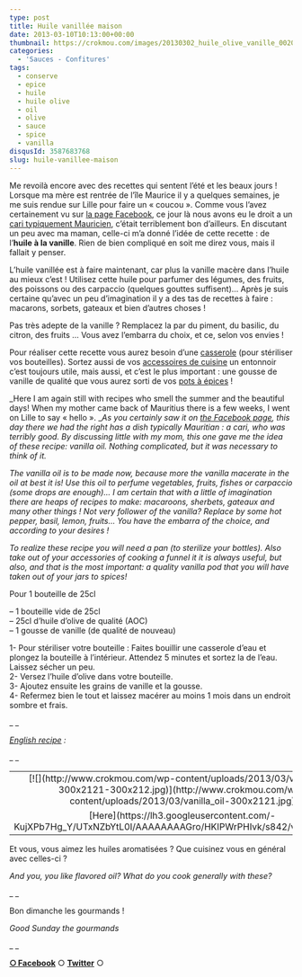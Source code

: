 ```yaml
---
type: post
title: Huile vanillée maison
date: 2013-03-10T10:13:00+00:00
thumbnail: https://crokmou.com/images/20130302_huile_olive_vanille_0020.jpg
categories: 
  - 'Sauces - Confitures'
tags: 
  - conserve
  - epice
  - huile
  - huile olive
  - oil
  - olive
  - sauce
  - spice
  - vanilla
disqusId: 3587683768
slug: huile-vanillee-maison
---
```


Me revoilà encore avec des recettes qui sentent l’été et les beaux jours ! Lorsque ma mère est rentrée de l’île Maurice il y a quelques semaines, je me suis rendue sur Lille pour faire un « coucou ». Comme vous l’avez certainement vu sur [la page Facebook](https://www.facebook.com/pages/CroKMou/148093255259077), ce jour là nous avons eu le droit a un [cari typiquement Mauricien](http://saveursmoriciennes.blogspot.fr/2007/05/cari-poulet-et-crevettes.html), c’était terriblement bon d’ailleurs. En discutant un peu avec ma maman, celle-ci m’a donné l’idée de cette recette : de l’**huile à la vanille**. Rien de bien compliqué en soit me direz vous, mais il fallait y penser.

L’huile vanillée est à faire maintenant, car plus la vanille macère dans l’huile au mieux c’est ! Utilisez cette huile pour parfumer des légumes, des fruits, des poissons ou des carpaccio (quelques gouttes suffisent)… Après je suis certaine qu’avec un peu d’imagination il y a des tas de recettes à faire : macarons, sorbets, gateaux et bien d’autres choses !

Pas très adepte de la vanille ? Remplacez la par du piment, du basilic, du citron, des fruits … Vous avez l’embarra du choix, et ce, selon vos envies !

Pour réaliser cette recette vous aurez besoin d’une [casserole](http://www.rueducommerce.fr/index/casserole%20fonte) (pour stériliser vos bouteilles). Sortez aussi de vos [accessoires de cuisine](http://www.rueducommerce.fr/m/pl/malid:48515350) un entonnoir c’est toujours utile, mais aussi, et c’est le plus important : une gousse de vanille de qualité que vous aurez sorti de vos [pots à épices](http://www.rueducommerce.fr/index/pot%20epice) !

_Here I am again still with recipes who smell the summer and the beautiful days! When my mother came back of Mauritius there is a few weeks, I went on Lille to say « hello ». __As you certainly saw it on [the Facebook page](https://www.facebook.com/pages/CroKMou/148093255259077), this day there we had the right has a dish typically Mauritian : a cari, who was terribly good. By discussing little with my mom, this one gave me the idea of these recipe: vanilla oil. Nothing complicated, but it was necessary to think of it._

_The vanilla oil is to be made now, because more the vanilla macerate in the oil at best it is! Use this oil to perfume vegetables, fruits, fishes or carpaccio (some drops are enough)… I am certain that with a little of imagination there are heaps of recipes to make: macaroons, sherbets, gateaux and many other things ! Not very follower of the vanilla? Replace by some hot pepper, basil, lemon, fruits… You have the embarra of the choice, and according to your desires !_

_To realize these recipe you will need a pan (to sterilize your bottles). Also take out of your accessories of cooking a funnel it it is always useful, but also, and that is the most important: a quality vanilla pod that you will have taken out of your jars to spices!_

Pour 1 bouteille de 25cl

– 1 bouteille vide de 25cl  
– 25cl d’huile d’olive de qualité (AOC)  
– 1 gousse de vanille (de qualité de nouveau)

1- Pour stériliser votre bouteille : Faites bouillir une casserole d’eau et plongez la bouteille à l’intérieur. Attendez 5 minutes et sortez la de l’eau. Laissez sécher un peu.  
2- Versez l’huile d’olive dans votre bouteille.  
3- Ajoutez ensuite les grains de vanille et la gousse.  
4- Refermez bien le tout et laissez macérer au moins 1 mois dans un endroit sombre et frais.

_ _

_[English recipe](https://lh3.googleusercontent.com/-KujXPb7Hg_Y/UTxNZbYtL0I/AAAAAAAAGro/HKIPWrPHIvk/s842/vanilla_oil.jpg) :_

_ _

<table style="margin-left: auto; margin-right: auto; text-align: center;" cellspacing="0" cellpadding="0" align="center">

<tbody>

<tr>

<td style="text-align: center;">[![](http://www.crokmou.com/wp-content/uploads/2013/03/vanilla_oil-300x2121-300x212.jpg)](http://www.crokmou.com/wp-content/uploads/2013/03/vanilla_oil-300x2121.jpg)</td>

</tr>

<tr>

<td style="text-align: center;">[Here](https://lh3.googleusercontent.com/-KujXPb7Hg_Y/UTxNZbYtL0I/AAAAAAAAGro/HKIPWrPHIvk/s842/vanilla_oil.jpg)</td>

</tr>

</tbody>

</table>

Et vous, vous aimez les huiles aromatisées ? Que cuisinez vous en général avec celles-ci ?

_And you, you like flavored oil? What do you cook generally with these?_

_ _

Bon dimanche les gourmands !

_Good Sunday the gourmands_

_ _

[**○<span style="font-size: xx-small; margin: 0px; outline: 0px; padding: 0px;"><span style="font-family: Arial, Helvetica, sans-serif; margin: 0px; outline: 0px; padding: 0px;"> </span></span>Facebook**](https://www.facebook.com/pages/CroKMou/148093255259077) ○ [**Twitter**](https://twitter.com/Crokmou) ○

